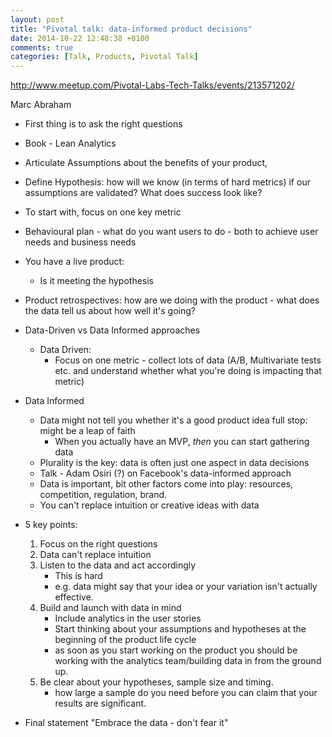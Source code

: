 ```yaml
---
layout: post
title: "Pivotal talk: data-informed product decisions"
date: 2014-10-22 12:48:38 +0100
comments: true
categories: [Talk, Products, Pivotal Talk]
---
```

http://www.meetup.com/Pivotal-Labs-Tech-Talks/events/213571202/

Marc Abraham

* First thing is to ask the right questions
* Book - Lean Analytics
* Articulate Assumptions about the benefits of your product,
* Define Hypothesis: how will we know (in terms of hard metrics) if our assumptions are validated? What does success look like?
* To start with, focus on one key metric
* Behavioural plan - what do you want users to do - both to achieve user needs and business needs
* You have a live product:
  * Is it meeting the hypothesis

* Product retrospectives: how are we doing with the product - what does the data tell us about how well it's going?

* Data-Driven vs Data Informed approaches
  * Data Driven:
    * Focus on one metric - collect lots of data (A/B, Multivariate tests etc. and understand whether what you're doing is impacting that metric)


* Data Informed
  * Data might not tell you whether it's a good product idea full stop: might be a leap of faith
    * When you actually have an MVP, *then* you can start gathering data
  * Plurality is the key: data is often just one aspect in data decisions
  * Talk - Adam Osiri (?) on Facebook's data-informed approach
  * Data is important, bit other factors come into play: resources, competition, regulation, brand.
  * You can't replace intuition or creative ideas with data


* 5 key points:

  1. Focus on the right questions
  2. Data can't replace intuition
  3. Listen to the data and act accordingly
      * This is hard
      * e.g. data might say that your idea or your variation isn't actually effective.
  4. Build and launch with data in mind
      * Include analytics in the user stories
      * Start thinking about your assumptions and hypotheses at the beginning of the product life cycle
      * as soon as you start working on the product you should be working with the analytics team/building data in from the ground up.
  5. Be clear about your hypotheses, sample size and timing.
      * how large a sample do you need before you can claim that your results are significant.

* Final statement "Embrace the data - don't fear it"
